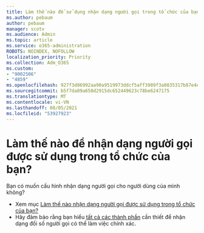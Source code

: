 ```yaml
---
title: Làm thế nào để sử dụng nhận dạng người gọi trong tổ chức của bạn
ms.author: pebaum
author: pebaum
manager: scotv
ms.audience: Admin
ms.topic: article
ms.service: o365-administration
ROBOTS: NOINDEX, NOFOLLOW
localization_priority: Priority
ms.collection: Adm_O365
ms.custom:
- "9002506"
- "4859"
ms.openlocfilehash: 927f3d86992aa90a9519973ddcf5aff3989f3a0835317b87e4e71af4558d28e6
ms.sourcegitcommit: b5f7da89a650d2915dc652449623c78be6247175
ms.translationtype: MT
ms.contentlocale: vi-VN
ms.lasthandoff: 08/05/2021
ms.locfileid: "53927923"
---
```

# <a name="how-can-caller-id-be-used-in-your-organization"></a>Làm thế nào để nhận dạng người gọi được sử dụng trong tổ chức của bạn?

Bạn có muốn cấu hình nhận dạng người gọi cho người dùng của mình không?

- Xem mục [Làm thế nào nhận dạng người gọi được sử dụng trong tổ chức của bạn?](https://docs.microsoft.com/microsoftteams/how-can-caller-id-be-used-in-your-organization)
- Hãy đảm bảo rằng bạn hiểu [tất cả các thành phần](https://docs.microsoft.com/microsoftteams/more-about-calling-line-id-and-calling-party-name) cần thiết để nhận dạng đối số người gọi có thể làm việc chính xác.
